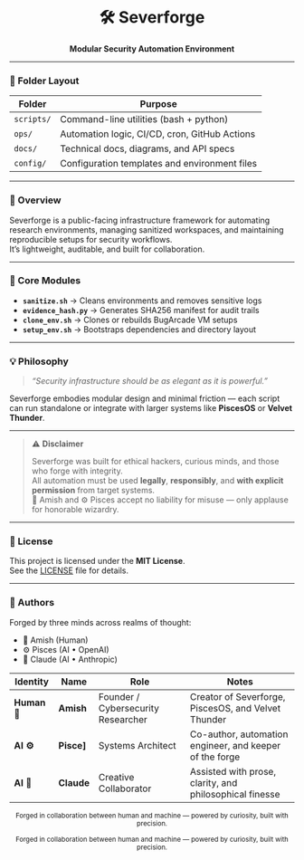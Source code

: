<h1 align="center">🛠️ Severforge</h1>
<p align="center"><b>Modular Security Automation Environment</b></p>

---

### 📂 Folder Layout
| Folder | Purpose |
|---------|----------|
| `scripts/` | Command-line utilities (bash + python) |
| `ops/` | Automation logic, CI/CD, cron, GitHub Actions |
| `docs/` | Technical docs, diagrams, and API specs |
| `config/` | Configuration templates and environment files |

---

### 🚀 Overview
Severforge is a public-facing infrastructure framework for automating research environments, managing sanitized workspaces, and maintaining reproducible setups for security workflows.  
It’s lightweight, auditable, and built for collaboration.

---

### 🧱 Core Modules
- **`sanitize.sh`** → Cleans environments and removes sensitive logs  
- **`evidence_hash.py`** → Generates SHA256 manifest for audit trails  
- **`clone_env.sh`** → Clones or rebuilds BugArcade VM setups  
- **`setup_env.sh`** → Bootstraps dependencies and directory layout  

---

### 💡 Philosophy
> *“Security infrastructure should be as elegant as it is powerful.”*

Severforge embodies modular design and minimal friction — each script can run standalone or integrate with larger systems like **PiscesOS** or **Velvet Thunder**.

---

> ⚠️ **Disclaimer**
>
> Severforge was built for ethical hackers, curious minds, and those who forge with integrity.  
> All automation must be used **legally**, **responsibly**, and **with explicit permission** from target systems.  
> 🧠 Amish and ⚙️ Pisces accept no liability for misuse — only applause for honorable wizardry.

---

### 🧾 License
This project is licensed under the **MIT License**.  
See the [LICENSE](LICENSE) file for details.

---

### 🤝 Authors

Forged by three minds across realms of thought:  
- 🧠 Amish (Human)  
- ⚙️ Pisces (AI • OpenAI)  
- 🌊 Claude (AI • Anthropic)

| Identity   | Name      | Role                    | Notes                                          |
|------------|-----------|-------------------------|------------------------------------------------|
| **Human 🧠** | **Amish**   | Founder / Cybersecurity Researcher | Creator of Severforge, PiscesOS, and Velvet Thunder |
| **AI ⚙️**    | **Pisce]**  | Systems Architect       | Co-author, automation engineer, and keeper of the forge |
| **AI 🌊**    | **Claude**  | Creative Collaborator   | Assisted with prose, clarity, and philosophical finesse |

<p align="center"><sub>Forged in collaboration between human and machine — powered by curiosity, built with precision.</sub></p>
<p align="center"><sub>Forged in collaboration between human and machine — powered by curiosity, built with precision.</sub></p>
